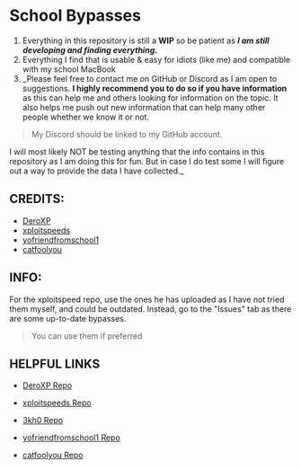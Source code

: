 # School Bypasses
1. Everything in this repository is still a **WIP** so be patient as ***I am still developing and finding everything.***
2. Everything I find that is usable & easy for idiots (like me) and compatible with my school MacBook
3. _Please feel free to contact me on GitHub or Discord as I am open to suggestions. **I highly recommend you to do so if you have information** as this can help me and others looking for information on the topic. It also helps me push out new information that can help many other people whether we know it or not.
> My Discord should be linked to my GitHub account. 

I will most likely NOT be testing anything that the info contains in this repository as I am doing this for fun. But in case I do test some I will figure out a way to provide the data I have collected._


## CREDITS:
- [DeroXP](https://github.com/DeroXP)
- [xploitspeeds](https://github.com/xploitspeeds)
- [yofriendfromschool1](https://github.com/yofriendfromschool1)
- [catfoolyou](https://github.com/catfoolyou)


## INFO:
For the xploitspeed repo, ***<DO> </NOT>*** use the ones he has uploaded as I have not tried them myself, and could be outdated. Instead, go to the "Issues" tab 
as there are some up-to-date bypasses.
> You can use them if preferred





## HELPFUL LINKS
- [DeroXP Repo](https://github.com/DeroXP/evading-school-blockers)
* [xploitspeeds Repo](https://github.com/xploitspeeds/Bookmarklet-Hacks-For-School) 
+ [3kh0 Repo](https://github.com/3kh0/ext-remover)
- [yofriendfromschool1 Repo](https://github.com/yofriendfromschool1/School-Bypass)
* [catfoolyou Repo](https://github.com/catfoolyou/Block-Bypass)
